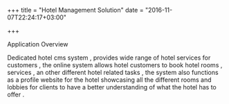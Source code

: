 +++
title = "Hotel Management Solution"
date = "2016-11-07T22:24:17+03:00"

+++

Application Overview

Dedicated hotel cms system , provides wide range of hotel services for customers , the online system allows hotel customers to book hotel rooms , services , an other different hotel related tasks , the system also functions as a profile website for the hotel showcasing all the different rooms and lobbies for clients to have a better understanding of what the hotel has to offer .
